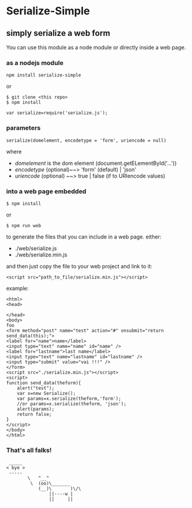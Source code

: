 # Serialize-Simple
## simply serialize a web form

You can use this module as a node module or directly inside a web page.

### as a nodejs module 
```
npm install serialize-simple
```
or
```
$ git clone <this repo>
$ npm install
```
```
var serialize=require('serialize.js');
```

### parameters
```
serialize(domelement, encodetype = 'form', uriencode = null)
```
where
- *domelement* is the dom element (document.getELementById('...'))
- *encodetype* (optional)~~> 'form' (default) | 'json'
- *uriencode* (optional) ~~> true | false (if to URIencode values)

### into a web page embedded
```
$ npm install
```
or
```
$ npm run web
```
to generate the files that you can include in a web page. either:

- ./web/serialize.js
- ./web/serialize.min.js

and then just copy the file to your web project and link to it:
```
<script src="path_to_file/serialize.min.js"></script>
```
example:

```
<html>
<head>

</head>
<body>
foo
<form method="post" name="test" action="#" onsubmit="return send_data(this);">
<label for="name">name</label>
<input type="text" name="name" id="name" />
<label for="lastname">last name</label>
<input type="text" name="lastname" id="lastname" />
<input type="submit" value="vai !!!" />
</form>
<script src="./serialize.min.js"></script>
<script>
function send_data(theform){
	alert("test");
	var x=new Serialize();
	var params=x.serialize(theform,'form');
	//or params=x.serialize(theform, 'json');
	alert(params);
	return false;
}
</script>
</body>
</html>

```

### That's all falks!
```
 _____
< bye >
 -----
        \   ^__^
         \  (oo)\_______
            (__)\       )\/\
                ||----w |
                ||     ||

```

